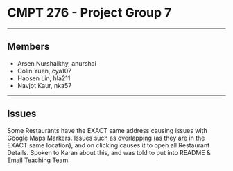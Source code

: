 # CMPT 276 - Project Group 7
* * * 
## Members
* Arsen Nurshaikhy, anurshai
* Colin Yuen, cya107
* Haosen Lin, hla211
* Navjot Kaur, nka57

* * * 
## Issues
Some Restaurants have the EXACT same address causing issues with Google Maps Markers. Issues such as overlapping (as they are in the EXACT same location), and on clicking causes it to open all Restaurant Details. Spoken to Karan about this, and was told to put into README & Email Teaching Team.
